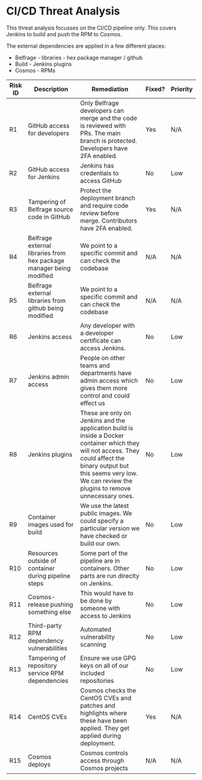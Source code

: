 # CI/CD Threat Analysis

This threat analysis focusses on the CI/CD pipeline only. This covers Jenkins to build and push the RPM to Cosmos.

The external dependencies are applied in a few different places:
- Belfrage - libraries - hex package manager / github
- Build - Jenkins plugins
- Cosmos - RPMs

Risk ID | Description | Remediation | Fixed? | Priority
--- | --- | --- | --- | ---
R1 | GitHub access for developers | Only Belfrage developers can merge and the code is reviewed with PRs. The main branch is protected. Developers have 2FA enabled. | Yes | N/A
R2 | GitHub access for Jenkins | Jenkins has credentials to access GitHub | No | Low
R3 | Tampering of Belfrage source code in GitHub | Protect the deployment branch and require code review before merge. Contributors have 2FA enabled. | Yes | N/A
R4 | Belfrage external libraries from hex package manager being modified | We point to a specific commit and can check the codebase | N/A | N/A
R5 | Belfrage external libraries from github being modified | We point to a specific commit and can check the codebase | N/A | N/A
R6 | Jenkins access | Any developer with a developer certificate can access Jenkins. | No | Low
R7 | Jenkins admin access | People on other teams and departments have admin access which gives them more control and could effect us | No | Low
R8 | Jenkins plugins | These are only on Jenkins and the application build is inside a Docker container which they will not access. They could affect the binary output but this seems very low. We can review the plugins to remove unnecessary ones. | No | Low
R9 | Container images used for build | We use the latest public images. We could specify a particular version we have checked or build our own. | No | Low
R10 | Resources outside of container during pipeline steps | Some part of the pipeline are in containers. Other parts are run direclty on Jenkins. | No | Low
R11 | Cosmos-release pushing something else | This would have to be done by someone with access to Jenkins | No | Low
R12 | Third-party RPM dependency vulnerabilities | Automated vulnerability scanning | No | Low
R13 | Tampering of repository service RPM dependencies | Ensure we use GPG keys on all of our included repositories | No | Low
R14 | CentOS CVEs | Cosmos checks the CentOS CVEs and patches and highlights where these have been applied. They get applied during deployment. | Yes | N/A
R15 | Cosmos deploys | Cosmos controls access through Cosmos projects | N/A | N/A
